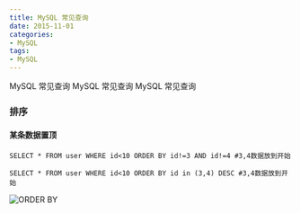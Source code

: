 ```yaml
---
title: MySQL 常见查询
date: 2015-11-01
categories: 
- MySQL
tags:
- MySQL
---
```

MySQL 常见查询
MySQL 常见查询
MySQL 常见查询

### 排序

#### 某条数据置顶

```mysql
SELECT * FROM user WHERE id<10 ORDER BY id!=3 AND id!=4 #3,4数据放到开始

SELECT * FROM user WHERE id<10 ORDER BY id in (3,4) DESC #3,4数据放到开始
```

![ORDER BY](/img/mysql/demo01/order_by.png "ORDER BY")



























